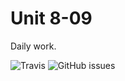 # Unit 8-09
Daily work.

![Travis](https://img.shields.io/travis/mr-coxall/REPO.svg)
![GitHub issues](https://img.shields.io/github/issues/badges/shields.svg)
